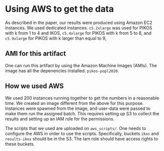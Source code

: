 # Using AWS to get the data

As described in the paper,
our results were produced using Amazon EC2 instances.
We used dedicated instances.
`c5.2xlarge` was used for PIKOS<k> with k from 1 to 4 and IKOS,
`c5.4xlarge` for PIKOS<k> with k from 5 to 8,
and `c5.9xlarge` for PIKOS<k> with k larger than equal to 9,

## AMI for this artifact

One can run this artifact by using the Amazon Machine Images (AMIs).
The image has all the depenencies installed.
`pikos-popl2020`.

## How we used AWS

We used 200 instances running together to get the numbers in a reasonable time.
We created an image different from the above for this purpose.
Instances were spawned from the image, and user-data were passed to make them
run the assigned batch.
This requires setting up S3 to collect the results and setting up an IAM role
for the permissions.

The scripts that we used are uploaded on `aws_scripts/`.
One needs to configure the AWS in order to use the scripts.
Specifically, buckets `ikos` and `results-ikos` should be in the S3.
The Iam role should have access rights to these buckets.
